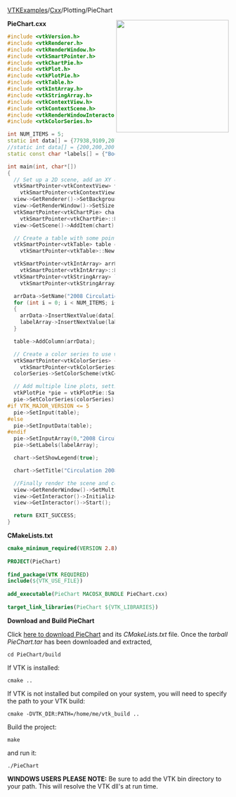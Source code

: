 [VTKExamples](/index/)/[Cxx](/Cxx)/Plotting/PieChart

<img align="right" src="https://github.com/lorensen/VTKExamples/blob/gh-pages/Testing/Baseline/Plotting/TestPieChart.png?raw=true" width="256" />

**PieChart.cxx**
```c++
#include <vtkVersion.h>
#include <vtkRenderer.h>
#include <vtkRenderWindow.h>
#include <vtkSmartPointer.h>
#include <vtkChartPie.h>
#include <vtkPlot.h>
#include <vtkPlotPie.h>
#include <vtkTable.h>
#include <vtkIntArray.h>
#include <vtkStringArray.h>
#include <vtkContextView.h>
#include <vtkContextScene.h>
#include <vtkRenderWindowInteractor.h>
#include <vtkColorSeries.h>

int NUM_ITEMS = 5;
static int data[] = {77938,9109,2070,12806,19514};
//static int data[] = {200,200,200,200,200};
static const char *labels[] = {"Books","New and Popular","Periodical","Audiobook","Video"};

int main(int, char*[])
{
  // Set up a 2D scene, add an XY chart to it
  vtkSmartPointer<vtkContextView> view =
    vtkSmartPointer<vtkContextView>::New();
  view->GetRenderer()->SetBackground(1.0, 1.0, 1.0);
  view->GetRenderWindow()->SetSize(600, 350);
  vtkSmartPointer<vtkChartPie> chart =
    vtkSmartPointer<vtkChartPie>::New();
  view->GetScene()->AddItem(chart);

  // Create a table with some points in it...
  vtkSmartPointer<vtkTable> table =
    vtkSmartPointer<vtkTable>::New();

  vtkSmartPointer<vtkIntArray> arrData =
    vtkSmartPointer<vtkIntArray>::New();
  vtkSmartPointer<vtkStringArray> labelArray =
    vtkSmartPointer<vtkStringArray>::New();

  arrData->SetName("2008 Circulation");
  for (int i = 0; i < NUM_ITEMS; i++)
  {
    arrData->InsertNextValue(data[i]);
    labelArray->InsertNextValue(labels[i]);
  }

  table->AddColumn(arrData);

  // Create a color series to use with our stacks.
  vtkSmartPointer<vtkColorSeries> colorSeries =
    vtkSmartPointer<vtkColorSeries>::New();
  colorSeries->SetColorScheme(vtkColorSeries::WARM);

  // Add multiple line plots, setting the colors etc
  vtkPlotPie *pie = vtkPlotPie::SafeDownCast(chart->AddPlot(0));
  pie->SetColorSeries(colorSeries);
#if VTK_MAJOR_VERSION <= 5
  pie->SetInput(table);
#else
  pie->SetInputData(table);
#endif
  pie->SetInputArray(0,"2008 Circulation");
  pie->SetLabels(labelArray);

  chart->SetShowLegend(true);

  chart->SetTitle("Circulation 2008");

  //Finally render the scene and compare the image to a reference image
  view->GetRenderWindow()->SetMultiSamples(0);
  view->GetInteractor()->Initialize();
  view->GetInteractor()->Start();

  return EXIT_SUCCESS;
}
```
**CMakeLists.txt**
```cmake
cmake_minimum_required(VERSION 2.8)
 
PROJECT(PieChart)
 
find_package(VTK REQUIRED)
include(${VTK_USE_FILE})
 
add_executable(PieChart MACOSX_BUNDLE PieChart.cxx)
 
target_link_libraries(PieChart ${VTK_LIBRARIES})
```

**Download and Build PieChart**

Click [here to download PieChart](https://github.com/lorensen/VTKWikiExamplesTarballs/raw/master/PieChart.tar) and its *CMakeLists.txt* file.
Once the *tarball PieChart.tar* has been downloaded and extracted,
```
cd PieChart/build 
```
If VTK is installed:
```
cmake ..
```
If VTK is not installed but compiled on your system, you will need to specify the path to your VTK build:
```
cmake -DVTK_DIR:PATH=/home/me/vtk_build ..
```
Build the project:
```
make
```
and run it:
```
./PieChart
```
**WINDOWS USERS PLEASE NOTE:** Be sure to add the VTK bin directory to your path. This will resolve the VTK dll's at run time.

